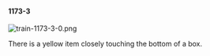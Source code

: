 #### 1173-3
![train-1173-3-0.png](https://github.com/lil-lab/nlvr/raw/master/nlvr/train/images/31/train-1173-3-0.png "train-1173-3-0.png")

There is a yellow item closely touching the bottom of a box.